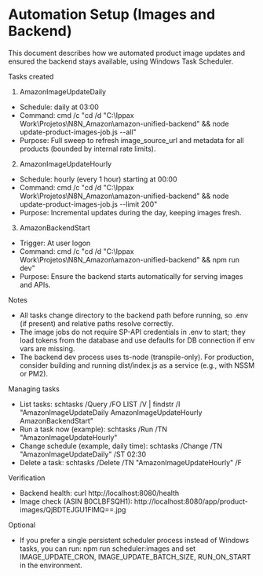 # Automation Setup (Images and Backend)

This document describes how we automated product image updates and ensured the backend stays available, using Windows Task Scheduler.

Tasks created

1) AmazonImageUpdateDaily
- Schedule: daily at 03:00
- Command:
  cmd /c "cd /d "C:\Ippax Work\Projetos\N8N_Amazon\amazon-unified-backend" && node update-product-images-job.js --all"
- Purpose: Full sweep to refresh image_source_url and metadata for all products (bounded by internal rate limits).

2) AmazonImageUpdateHourly
- Schedule: hourly (every 1 hour) starting at 00:00
- Command:
  cmd /c "cd /d "C:\Ippax Work\Projetos\N8N_Amazon\amazon-unified-backend" && node update-product-images-job.js --limit 200"
- Purpose: Incremental updates during the day, keeping images fresh.

3) AmazonBackendStart
- Trigger: At user logon
- Command:
  cmd /c "cd /d "C:\Ippax Work\Projetos\N8N_Amazon\amazon-unified-backend" && npm run dev"
- Purpose: Ensure the backend starts automatically for serving images and APIs.

Notes
- All tasks change directory to the backend path before running, so .env (if present) and relative paths resolve correctly.
- The image jobs do not require SP-API credentials in .env to start; they load tokens from the database and use defaults for DB connection if env vars are missing.
- The backend dev process uses ts-node (transpile-only). For production, consider building and running dist/index.js as a service (e.g., with NSSM or PM2).

Managing tasks
- List tasks:
  schtasks /Query /FO LIST /V | findstr /I "AmazonImageUpdateDaily AmazonImageUpdateHourly AmazonBackendStart"
- Run a task now (example):
  schtasks /Run /TN "AmazonImageUpdateHourly"
- Change schedule (example, daily time):
  schtasks /Change /TN "AmazonImageUpdateDaily" /ST 02:30
- Delete a task:
  schtasks /Delete /TN "AmazonImageUpdateHourly" /F

Verification
- Backend health:
  curl http://localhost:8080/health
- Image check (ASIN B0CLBFSQH1):
  http://localhost:8080/app/product-images/QjBDTEJGU1FIMQ==.jpg

Optional
- If you prefer a single persistent scheduler process instead of Windows tasks, you can run:
  npm run scheduler:images
  and set IMAGE_UPDATE_CRON, IMAGE_UPDATE_BATCH_SIZE, RUN_ON_START in the environment.

